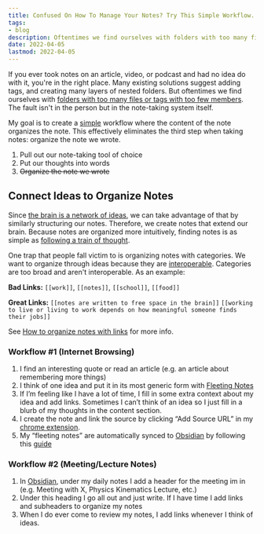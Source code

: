 ```yaml
---
title: Confused On How To Manage Your Notes? Try This Simple Workflow.
tags:
- blog
description: Oftentimes we find ourselves with folders with too many files or tags with too few members. The fault isn't in the person but in the note-taking system itself.
date: 2022-04-05
lastmod: 2022-04-05
---
```


If you ever took notes on an article, video, or podcast and had no idea do with it, you're in the right place. Many existing solutions suggest adding tags, and creating many layers of nested folders. But oftentimes we find ourselves with [folders with too many files or tags with too few members](../notes/its%20not%20natural%20to%20organize%20things%20in%20groups.md). The fault isn't in the person but in the note-taking system itself.

My goal is to create a [simple](../notes/simple%20solutions%20are%20often%20the%20best.md) workflow where the content of the note organizes the note. This effectively eliminates the third step when taking notes: organize the note we wrote. 

1. Pull out our note-taking tool of choice
1. Put our thoughts into words
1. <strike>Organize the note we wrote</strike>

## Connect Ideas to Organize Notes

Since [the brain is a network of ideas](../notes/the%20brain%20is%20a%20network%20of%20ideas.md), we can take advantage of that by similarly structuring our notes. Therefore, we create notes that extend our brain. Because notes are organized more intuitively, finding notes is as simple as [following a train of thought](../notes/following%20a%20train%20of%20thought.md).

One trap that people fall victim to is organizing notes with categories. We want to organize through ideas because they are [interoperable](../notes/interoperable%20components%20are%20efficient.md). Categories are too broad and aren't interoperable. As an example:

**Bad Links:** `[[work]]`, `[[notes]]`, `[[school]]`, `[[food]]`

**Great Links:**  `[[notes are written to free space in the brain]]` `[[working to live or living to work depends on how meaningful someone finds their jobs]]`

See [How to organize notes with links](how-to-create-useful-links-with-zettelkasten.md) for more info.

### Workflow #1 (Internet Browsing)

1. I find an interesting quote or read an article (e.g. an article about remembering more things)
1. I think of one idea and put it in its most generic form with [Fleeting Notes](https://fleetingnotes.app)
1. If I’m feeling like I have a lot of time, I fill in some extra context about my idea and add links. Sometimes I can’t think of an idea so I just fill in a blurb of my thoughts in the content section.
1. I create the note and link the source by clicking “Add Source URL” in my [chrome extension](https://chrome.google.com/webstore/detail/fleeting-notes/gcplhmogdjioeaenmehmapbdonklmdnc).
1. My “fleeting notes” are automatically synced to [Obsidian](https://obsidian.md/) by following this [guide](https://www.thinkwong.com/how-to-sync-obsidian-with-fleeting-notes/)

### Workflow #2 (Meeting/Lecture Notes)

1. In [Obsidian](https://obsidian.md/), under my daily notes I add a header for the meeting im in (e.g. Meeting with X, Physics Kinematics Lecture, etc.)
1. Under this heading I go all out and just write. If I have time I add links and subheaders to organize my notes
1. When I do ever come to review my notes, I add links whenever I think of ideas.
